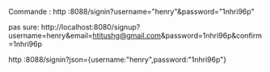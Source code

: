 Commande :
http :8088/signin?username="henry"&password="1nhri96p"

pas sure:
http://localhost:8080/signup?username=henry&email=htitushg@gmail.com&password=1nhri96p&confirm=1nhri96p

http :8088/signin?json={username:"henry",password:"1nhri96p"}